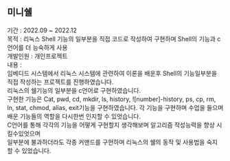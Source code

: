 ## 미니쉘 
기간 : 2022.09 ~ 2022.12  
목적 : 리눅스 Shell 기능의 일부분을 직접 코드로 작성하여 구현하며 Shell의 기능과 c언어를 더 능숙하게 사용  
개발인원 : 개인프로젝트  
내용 :  
임베디드 시스템에서 리눅스 시스템에 관련하여 이론을 배운후 Shell의 기능일부분을 직접 작성하는 프로젝트를 진행하였습니다.  
리눅스의 쉘기능의 일부분을 c언어로 구현하였습니다.  
구현한 기능은 Cat, pwd, cd, mkdir, ls, history, ![number]-history, ps, cp, rm, ln, stat, chmod, alias, exit기능을 구현하였습니다.
각 기능을 구현하며 수업을 들으며 배운 기능들의 역할을 다시한번 인지할 수 있엇습니다.  
C언어를 통해 각각의 기능을 어떻게 구현할지 생각해보며 알고리즘 작성능력을 향상 시킬수있엇으며  
일부분에 불과하더라도 각종 커맨드를 구현하며 리눅스의 쉘의 동작 및 사용법을 숙지 할 수 있었습니다.  

